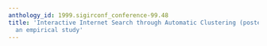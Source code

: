 ```yaml
---
anthology_id: 1999.sigirconf_conference-99.48
title: 'Interactive Internet Search through Automatic Clustering (poster abstract):
  an empirical study'
---
```

